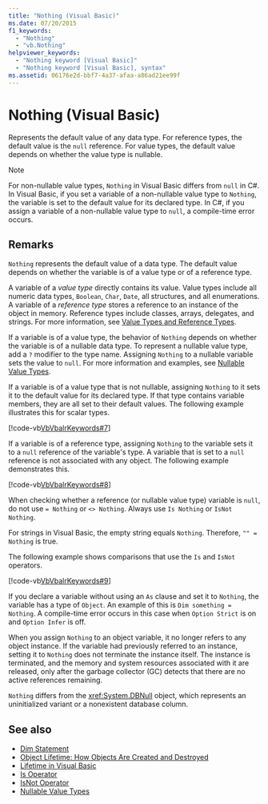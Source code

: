 ```yaml
---
title: "Nothing (Visual Basic)"
ms.date: 07/20/2015
f1_keywords: 
  - "Nothing"
  - "vb.Nothing"
helpviewer_keywords: 
  - "Nothing keyword [Visual Basic]"
  - "Nothing keyword [Visual Basic], syntax"
ms.assetid: 06176e2d-bbf7-4a37-afaa-a86ad21ee99f
---
```

# Nothing (Visual Basic)
Represents the default value of any data type. For reference types, the default value is the `null` reference. For value types, the default value depends on whether the value type is nullable.  
  
> [!NOTE]
>  For non-nullable value types, `Nothing` in Visual Basic differs from `null` in C#. In Visual Basic, if you set a variable of a non-nullable value type to `Nothing`, the variable is set to the default value for its declared type. In C#, if you assign a variable of a non-nullable value type to `null`, a compile-time error occurs.  
  
## Remarks  
 `Nothing` represents the default value of a data type. The default value depends on whether the variable is of a value type or of a reference type.  
  
 A variable of a *value type* directly contains its value. Value types include all numeric data types, `Boolean`, `Char`, `Date`, all structures, and all enumerations. A variable of a *reference type* stores a reference to an instance of the object in memory. Reference types include classes, arrays, delegates, and strings. For more information, see [Value Types and Reference Types](../../visual-basic/programming-guide/language-features/data-types/value-types-and-reference-types.md).  
  
 If a variable is of a value type, the behavior of `Nothing` depends on whether the variable is of a nullable data type. To represent a nullable value type, add a `?` modifier to the type name. Assigning `Nothing` to a nullable variable sets the value to `null`. For more information and examples, see [Nullable Value Types](../../visual-basic/programming-guide/language-features/data-types/nullable-value-types.md).  
  
 If a variable is of a value type that is not nullable, assigning `Nothing` to it sets it to the default value for its declared type. If that type contains variable members, they are all set to their default values. The following example illustrates this for scalar types.  
  
 [!code-vb[VbVbalrKeywords#7](~/samples/snippets/visualbasic/VS_Snippets_VBCSharp/VbVbalrKeywords/VB/Class2.vb#7)]  
  
 If a variable is of a reference type, assigning `Nothing` to the variable sets it to a `null` reference of the variable's type. A variable that is set to a `null` reference is not associated with any object. The following example demonstrates this.  
  
 [!code-vb[VbVbalrKeywords#8](~/samples/snippets/visualbasic/VS_Snippets_VBCSharp/VbVbalrKeywords/VB/class3.vb#8)]  
  
 When checking whether a reference (or nullable value type) variable is `null`, do not use `= Nothing` or `<> Nothing`. Always use `Is Nothing` or `IsNot Nothing`.  
  
 For strings in Visual Basic, the empty string equals `Nothing`. Therefore, `"" = Nothing` is true.  
  
 The following example shows comparisons that use the `Is` and `IsNot` operators.  
  
 [!code-vb[VbVbalrKeywords#9](~/samples/snippets/visualbasic/VS_Snippets_VBCSharp/VbVbalrKeywords/VB/Class4.vb#9)]  
  
 If you declare a variable without using an `As` clause and set it to `Nothing`, the variable has a type of `Object`. An example of this is `Dim something = Nothing`. A compile-time error occurs in this case when `Option Strict` is on and `Option Infer` is off.  
  
 When you assign `Nothing` to an object variable, it no longer refers to any object instance. If the variable had previously referred to an instance, setting it to `Nothing` does not terminate the instance itself. The instance is terminated, and the memory and system resources associated with it are released, only after the garbage collector (GC) detects that there are no active references remaining.  
  
 `Nothing` differs from the <xref:System.DBNull> object, which represents an uninitialized variant or a nonexistent database column.  
  
## See also
- [Dim Statement](../../visual-basic/language-reference/statements/dim-statement.md)
- [Object Lifetime: How Objects Are Created and Destroyed](../../visual-basic/programming-guide/language-features/objects-and-classes/object-lifetime-how-objects-are-created-and-destroyed.md)
- [Lifetime in Visual Basic](../../visual-basic/programming-guide/language-features/declared-elements/lifetime.md)
- [Is Operator](../../visual-basic/language-reference/operators/is-operator.md)
- [IsNot Operator](../../visual-basic/language-reference/operators/isnot-operator.md)
- [Nullable Value Types](../../visual-basic/programming-guide/language-features/data-types/nullable-value-types.md)
